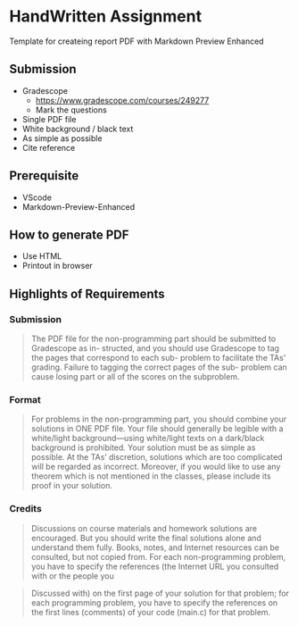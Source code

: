  # HandWritten Assignment

Template for createing report PDF with Markdown Preview Enhanced 


## Submission

- Gradescope
    - https://www.gradescope.com/courses/249277
    - Mark the questions
- Single PDF file
- White background / black text
- As simple as possible
- Cite reference

## Prerequisite

- VScode
- Markdown-Preview-Enhanced


## How to generate PDF

- Use HTML
- Printout in browser


## Highlights of Requirements

### Submission

> The PDF file for the non-programming part should be submitted to Gradescope as in- structed, and you should use Gradescope to tag the pages that correspond to each sub- problem to facilitate the TAs’ grading. Failure to tagging the correct pages of the sub- problem can cause losing part or all of the scores on the subproblem.

### Format
> For problems in the non-programming part, you should combine your solutions in ONE PDF file. Your file should generally be legible with a white/light background—using white/light texts on a dark/black background is prohibited. Your solution must be as simple as possible. At the TAs’ discretion, solutions which are too complicated will be regarded as incorrect. Moreover, if you would like to use any theorem which is not mentioned in the classes, please include its proof in your solution.

### Credits

> Discussions on course materials and homework solutions are encouraged. But you should write the final solutions alone and understand them fully. Books, notes, and Internet resources can be consulted, but not copied from. For each non-programming problem, you have to specify the references (the Internet URL you consulted with or the people you

> Discussed with) on the first page of your solution for that problem; for each programming problem, you have to specify the references on the first lines (comments) of your code (main.c) for that problem.